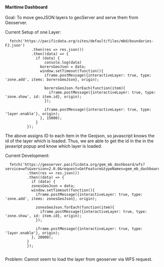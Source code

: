 __Maritime Dashboard__<br /> <br /> 
Goal: To move geoJSON layers to geoServer and serve them from Geoserver.

Current Setup of one Layer:
```
  fetch('https://pacificdata.org/sites/default/files/mbd/boundaries-FJ.json')
            .then(res => res.json())
            .then((data) => {      
              if (data) {
                  console.log(data)
                borersGeoJson = data;
                window.setTimeout(function(){
                  iframe.postMessage({interactiveLayer: true, type: 'zone.add', items: borersGeoJson}, origin);

                  borersGeoJson.forEach(function(item){
                    iframe.postMessage({interactiveLayer: true, type: 'zone.show', id: item.id}, origin);
                  });

                  iframe.postMessage({interactiveLayer: true, type: 'layer.enable'}, origin);
                }, 15000);
              }
          });
```
The above assigns ID to each item in the Geojson, so javascript knows the id of the layer which is loaded. Thus, we are able to get the id in the in the javasript popup and know which layer is loaded.

Current Development:
``` 
  fetch('https://geoserver.pacificdata.org/gem_mb_dashboard/wfs?service=wfs&version=2.0.0&request=GetFeature&typeNames=gem_mb_dashboard:fj_eez&outputFormat=application/json&srsName=epsg:4326')
          .then(res => res.json())
          .then((data) => {
            if (data) {
            zonesGeoJson = data;
            window.setTimeout(function(){
              iframe.postMessage({interactiveLayer: true, type: 'zone.add', items: zonesGeoJson}, origin);

              zonesGeoJson.forEach(function(item){
                iframe.postMessage({interactiveLayer: true, type: 'zone.show', id: item.id}, origin);
              });

              iframe.postMessage({interactiveLayer: true, type: 'layer.enable'}, origin);
            }, 20000);
          }
          });        
          
 ```
  
Problem: 
Cannot seem to load the layer from geoserver via WFS request.

          
